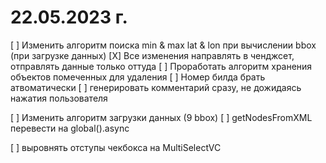 #  22.05.2023 г.

[ ] Изменить алгоритм поиска min & max lat & lon при вычислении bbox (при загрузке данных)
[X] Все изменения направлять в ченджсет, отправлять данные только оттуда
[ ] Проработать алгоритм хранения объектов помеченных для удаления
[ ] Номер билда брать атвоматически
[ ] генерировать комментарий сразу, не дожидаясь нажатия пользователя

[ ] Изменить алгоритм загрузки данных (9 bbox)
[ ] getNodesFromXML перевести на global().async 

[ ] выровнять отступы чекбокса на MultiSelectVC
